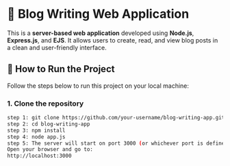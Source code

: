 # 📝 Blog Writing Web Application

This is a **server-based web application** developed using **Node.js**, **Express.js**, and **EJS**. It allows users to create, read, and view blog posts in a clean and user-friendly interface.

## 🔧 How to Run the Project

Follow the steps below to run this project on your local machine:

### 1. Clone the repository

```bash
step 1: git clone https://github.com/your-username/blog-writing-app.git
step 2: cd blog-writing-app
step 3: npm install
step 4: node app.js
step 5: The server will start on port 3000 (or whichever port is defined in your app.js).
Open your browser and go to:
http://localhost:3000
